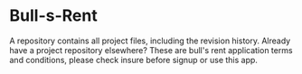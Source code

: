 # Bull-s-Rent
A repository contains all project files, including the revision history. Already have a project repository elsewhere? These are bull's rent application terms and conditions, please check insure before signup or use this app.
